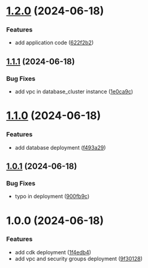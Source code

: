 # [1.2.0](https://github.com/lemiliomoreno/ecs-apix-hands-on/compare/v1.1.1...v1.2.0) (2024-06-18)


### Features

* add application code ([622f2b2](https://github.com/lemiliomoreno/ecs-apix-hands-on/commit/622f2b24263c2e855c3612b96f340ccfbd1e2152))

## [1.1.1](https://github.com/lemiliomoreno/ecs-apix-hands-on/compare/v1.1.0...v1.1.1) (2024-06-18)


### Bug Fixes

* add vpc in database_cluster instance ([1e0ca9c](https://github.com/lemiliomoreno/ecs-apix-hands-on/commit/1e0ca9cffa5a1016f291938a7ff74eeef225d869))

# [1.1.0](https://github.com/lemiliomoreno/ecs-apix-hands-on/compare/v1.0.1...v1.1.0) (2024-06-18)


### Features

* add database deployment ([f493a29](https://github.com/lemiliomoreno/ecs-apix-hands-on/commit/f493a29abb4139067eb93b60e1ae662697971c99))

## [1.0.1](https://github.com/lemiliomoreno/ecs-apix-hands-on/compare/v1.0.0...v1.0.1) (2024-06-18)


### Bug Fixes

* typo in deployment ([900fb9c](https://github.com/lemiliomoreno/ecs-apix-hands-on/commit/900fb9c70b78bc8563470a63938d7f6ab8b6c00b))

# 1.0.0 (2024-06-18)


### Features

* add cdk deployment ([1f4edb4](https://github.com/lemiliomoreno/ecs-apix-hands-on/commit/1f4edb471892df90a63f79e6ba7cfa9802ab8afd))
* add vpc and security groups deployment ([9f30128](https://github.com/lemiliomoreno/ecs-apix-hands-on/commit/9f30128e328811ff6cf62e9f2ac286312ec1750f))
